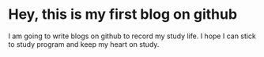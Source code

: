 # Hey, this is my first blog on github #

I am going to write blogs on github to record my study life. I hope I can stick to study program and keep my heart on study.
